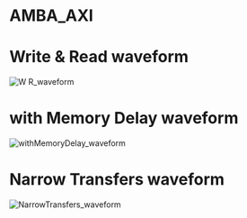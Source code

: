 # AMBA_AXI

# Write & Read waveform
![W R_waveform](https://github.com/Kai-Dun/AMBA_AXI/assets/93189715/b3d6b343-5846-4b64-878d-aec665543659)

# with Memory Delay waveform
![withMemoryDelay_waveform](https://github.com/Kai-Dun/AMBA_AXI/assets/93189715/ae236e4b-928a-484f-acec-c9675c510555)

# Narrow Transfers waveform
![NarrowTransfers_waveform](https://github.com/Kai-Dun/AMBA_AXI/assets/93189715/2874593a-1ffb-409a-920f-0a56de3fe28f)
